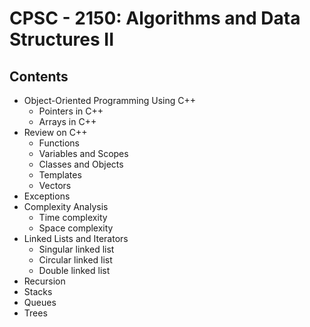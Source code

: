 # CPSC - 2150: Algorithms and Data Structures II

## Contents

- Object-Oriented Programming Using C++
  - Pointers in C++
  - Arrays in C++
- Review on C++
  - Functions
  - Variables and Scopes
  - Classes and Objects
  - Templates
  - Vectors
- Exceptions
- Complexity Analysis
  - Time complexity
  - Space complexity
- Linked Lists and Iterators
  - Singular linked list
  - Circular linked list
  - Double linked list
- Recursion
- Stacks
- Queues
- Trees
